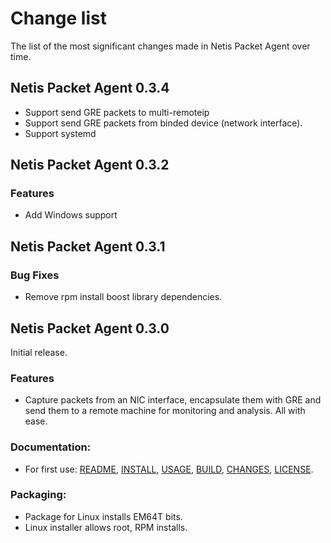 # Change list

The list of the most significant changes made in Netis Packet Agent over time.

## Netis Packet Agent 0.3.4
* Support send GRE packets to multi-remoteip
* Support send GRE packets from binded device (network interface).
* Support systemd

## Netis Packet Agent 0.3.2

### Features
* Add Windows support

## Netis Packet Agent 0.3.1

### Bug Fixes
* Remove rpm install boost library dependencies.


## Netis Packet Agent 0.3.0

Initial release.

### Features
* Capture packets from an NIC interface, encapsulate them with GRE and send them to a remote machine for monitoring and analysis. All with ease.

### Documentation:

* For first use: [README](README.md), [INSTALL](INSTALL.md), [USAGE](USAGE.md), [BUILD](BUILD.md), [CHANGES](CHANGES.md), [LICENSE](LICENSE.md).

### Packaging:

* Package for Linux installs EM64T bits.
* Linux installer allows root, RPM installs.
